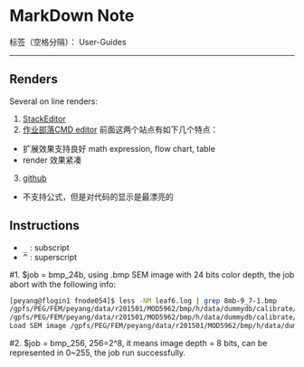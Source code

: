 # MarkDown Note

标签（空格分隔）： User-Guides

---

## Renders
Several on line renders:

1. [StackEditor](https://stackedit.io/editor)
2. [作业部落CMD editor](https://www.zybuluo.com/mdeditor)
前面这两个站点有如下几个特点：
  - 扩展效果支持良好 math expression, flow chart, table
  - render 效果紧凑
3. [github](https://www.zybuluo.com/mdeditor)
  - 不支持公式，但是对代码的显示是最漂亮的


## Instructions

- <kbd>_</kbd> : subscript
- <kbd>^</kbd> : superscript


\#1. $job = bmp_24b, using .bmp SEM image with 24 bits color depth, the job abort with the following info:

```bash
[peyang@flogin1 fnode054]$ less -NM leaf6.log | grep 8mb-9_7-1.bmp
/gpfs/PEG/FEM/peyang/data/r201501/MOD5962/bmp/h/data/dummydb/calibrate/job1/sem/c1/8mb-9_7-1.bmp: not a 8 bit bmp
/gpfs/PEG/FEM/peyang/data/r201501/MOD5962/bmp/h/data/dummydb/calibrate/job1/sem/c1/8mb-9_7-1.bmp: failed to load header 
Load SEM image /gpfs/PEG/FEM/peyang/data/r201501/MOD5962/bmp/h/data/dummydb/calibrate/job1/sem/c1/8mb-9_7-1.bmp fails
```

\#2. $job = bmp_256, 256=2^8, it means image depth = 8 bits, can be represented in 0~255, the job run successfully.

